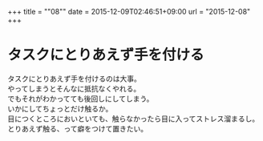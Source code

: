 +++
title = ""08""
date = 2015-12-09T02:46:51+09:00
url = "2015-12-08"
+++

タスクにとりあえず手を付ける
===
タスクにとりあえず手を付けるのは大事。  
やってしまうとそんなに抵抗なくやれる。  
でもそれがわかってても後回しにしてしまう。  
いかにしてちょっとだけ触るか。  
目につくところにおいといても、触らなかったら目に入ってストレス溜まるし。  
とりあえず触る、って癖をつけて置きたい。
